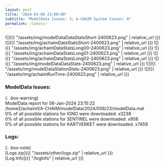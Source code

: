 ```yaml
---
layout: post
title: "2024-01-06 23:00:00"
subtitle: "ModelData Issues: 3; A-CHAIM System Issues: 0"
permalink: /latest/
---
```


![]({{ "/assets/img/modelDataDataStatsShort-2400623.png" | relative_url }})
![]({{ "/assets/img/achaimDataStatsShort-2400623.png" | relative_url }})
![]({{ "/assets/img/achaimDataStatsLong00-2400623.png" | relative_url }})
![]({{ "/assets/img/achaimDataStatsLong01-2400623.png" | relative_url }})
![]({{ "/assets/img/achaimDataStatsLong02-2400623.png" | relative_url }})
![]({{ "/assets/img/modelDataDataStats-2400623.png" | relative_url }})
![]({{ "/assets/img/modelDataStationStats-2400623.png" | relative_url }})
![]({{ "/assets/img/achaimRunTime-2400623.png" | relative_url }})


### ModelData Issues:  
  
{: .box-warning}  
 ModelData report for 06-Jan-2024 23:15:22   
 /home2/achaim1/A-CHAIM/modelData/2024/006/23/modelData.mat   
 0% of all possible stations for IONO were downloaded. x3238   
 0% of all possible stations for SENTINEL were downloaded. x958   
 0% of all possible stations for KARTVERKET were downloaded. x7459   
  


### Logs:  
  
{: .box-note}  
[Logs.zip]({{ "/assets/other/logs.zip" | relative_url }})  
[Log Info]({{ "/logInfo" | relative_url }})  
